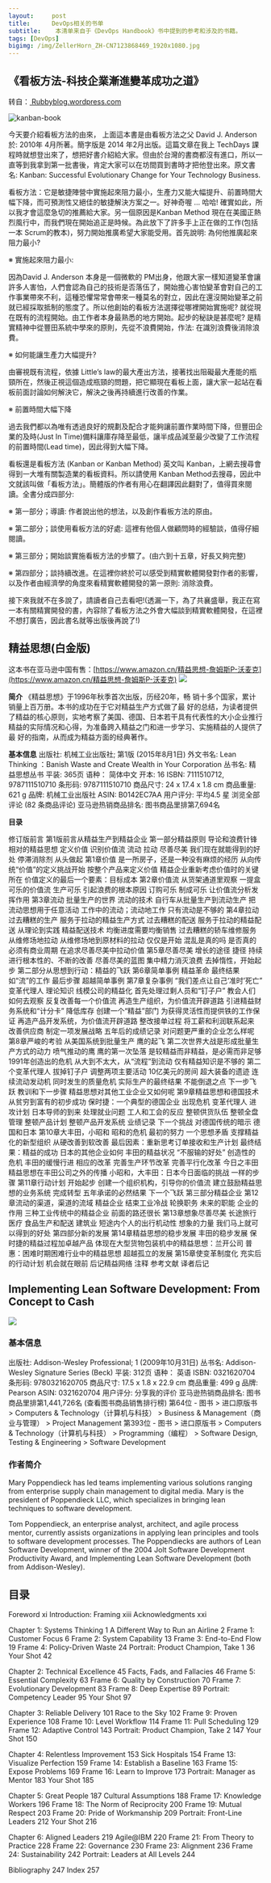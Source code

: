 ```yaml
---
layout:     post
title:      DevOps相关的书单
subtitle:    本清单来自于《DevOps Handbook》书中提到的参考和涉及的书籍。
tags: [DevOps]
bigimg: /img/ZellerHorn_ZH-CN7123868469_1920x1080.jpg
---
```


## 《看板方法-科技企業漸進變革成功之道》
转自：[ Rubbyblog.wordpress.com](https://ruddyblog.wordpress.com/2014/09/30/%E7%9C%8B%E6%9D%BF%E6%96%B9%E6%B3%95-%E7%A7%91%E6%8A%80%E4%BC%81%E6%A5%AD%E6%BC%B8%E9%80%B2%E8%AE%8A%E9%9D%A9%E6%88%90%E5%8A%9F%E4%B9%8B%E9%81%93/)


![kanban-book](/img/kanban-book.png)


今天要介紹看板方法的由來， 上面這本書是由看板方法之父 David J. Anderson 於: 2010年 4月所著。簡字版是 2014 年2月出版。這篇文章在我上 TechDays 課程時就想登出來了，想把好書介紹給大家。但由於台灣的書商都沒有進口，所以一直等到我拿到第一批書後，肯定大家可以在坊間買到書時才把他登出來。原文書名: Kanban: Successful Evolutionary Change for Your Technology Business.

看板方法：它是敏捷陣營中實施起來阻力最小，生產力又能大幅提升、前置時間大幅下降，而可預測性又絕佳的敏捷解決方案之一。好神奇喔 … 哈哈! 確實如此，所以我才會這麼急切的推薦給大家。另一個原因是Kanban Method 現在在美國正熱烈風行中，而我們現在開始追正是時候。為此放下了許多手上正在做的工作(包括一本 Scrum的教本)，努力開始推廣希望大家能受用。首先說明: 為何他推廣起來阻力最小?

※ 實施起來阻力最小:

因為David J. Anderson 本身是一個微軟的 PM出身，他跟大家一樣知道變革會讓許多人害怕，人們會認為自己的技術是否落伍了，開始擔心害怕變革會對自己的工作事業帶來不利，這種恐懼常常會帶來一種莫名的對立，因此在還沒開始變革之前就已經採取抵制的態度了。所以他創始的看板方法選擇從哪裡開始實施呢? 就從現在既有的流程開始。由工作者本身最熟悉的地方開始。起步的秘訣是甚麼呢? 是精實精神中從豐田系統中學來的原則，先從不浪費開始，作法: 在識別浪費後消除浪費。

※ 如何能讓生產力大幅提升?

由審視既有流程，依據 Little’s law的最大產出方法，接著找出阻礙最大產能的瓶頸所在，然後正視這個造成瓶頸的問題，把它顯現在看板上面，讓大家一起站在看板前面討論如何解決它，解決之後再持續進行改善的作業。

※ 前置時間大幅下降

過去我們都以為唯有透過良好的規劃及配合才能夠讓前置作業時間下降，但豐田企業的及時(Just In Time)備料讓庫存降至最低，讓半成品減至最少改變了工作流程的前置時間(Lead time)，因此得到大幅下降。

看板還是看板方法 (Kanban or Kanban Method) 英文叫 Kanban，上網去搜尋會得到一大堆有關製造業的看板資料。所以請使用 Kanban Method去搜尋，因此中文就該叫做「看板方法」。簡體版的作者有用心在翻譯因此翻對了，值得買來閱讀。全書分成四部分:

※ 第一部分；導讀:  作者說出他的想法，以及創作看板方法的原由。

※ 第二部分；談使用看板方法的好處:  這裡有他個人做顧問時的經驗談，值得仔細閱讀。

※ 第三部分；開始談實施看板方法的步驟了。(由六到十五章，好長又夠完整)

※ 第四部分；談持續改進。在這裡你終於可以感受到精實軟體開發對作者的影響，以及作者由經濟學的角度來看精實軟體開發的第一原則: 消除浪費。

接下來我就不在多說了，請讀者自己去看吧!(透漏一下，為了共襄盛舉，我正在寫一本有關精實開發的書，內容除了看板方法之外會大幅談到精實軟體開發，在這裡不想打廣告，因此書名就等出版後再說了!)

## 精益思想(白金版)

这本书在亚马逊中国有售：[https://www.amazon.cn/精益思想-詹姆斯P-沃麦克](https://www.amazon.cn/精益思想-詹姆斯P-沃麦克)
![](/img/14836204523398.jpg)

**简介**
《精益思想》于1996年秋季首次出版，历经20年，畅 销十多个国家，累计销量上百万册。本书的成功在于它对精益生产方式做了最 好的总结，为读者提供了精益的核心原则，实地考察了美国、德国、日本若干具有代表性的大小企业推行精益的实际情况和心得，为准备跨入精益之门和进一步学习、实施精益的人提供了最 好的指南，从而成为精益方面的经典著作。

**基本信息**
出版社: 机械工业出版社; 第1版 (2015年8月1日)
外文书名: Lean Thinking ：Banish Waste and Create Wealth in Your Corporation
丛书名: 精益思想丛书
平装: 365页
语种： 简体中文
开本: 16
ISBN: 7111510712, 9787111510710
条形码: 9787111510710
商品尺寸: 24 x 17.4 x 1.8 cm
商品重量: 621 g
品牌: 机械工业出版社
ASIN: B0142EC7AA
用户评分: 平均4.5 星  浏览全部评论 (82 条商品评论)
亚马逊热销商品排名: 图书商品里排第7,694名

**目录**

修订版前言
第1版前言从精益生产到精益企业
第一部分精益原则
导论和浪费针锋相对的精益思想
定义价值
识别价值流
流动
拉动
尽善尽美
我们现在就能得到的好处
停滞消除剂
从头做起
第1章价值
是一所房子，还是一种没有麻烦的经历
从向传统“价值”的定义挑战开始
按整个产品来定义价值
精益企业重新考虑价值时的关键所在
价值定义的最后一个要素：目标成本
第2章价值流
从货架通道里观察
一提盒可乐的价值流
生产可乐
引起浪费的根本原因
订购可乐
制成可乐
让价值流分析发挥作用
第3章流动
批量生产的世界
流动的技术
自行车从批量生产到流动生产
把流动思想用于任意活动
工作中的流动；流动地工作
只有流动是不够的
第4章拉动
过去糟糕的生产
服务于拉动的精益生产方式
过去糟糕的配送
服务于拉动的精益配送
从理论到实践
精益配送技术
均衡进度需要均衡销售
过去糟糕的轿车维修服务
从维修场地拉动
从维修场地到原材料的拉动
仅仅是开始
混乱是真的吗
是否真的必须有商业周期
在追求尽善尽美中拉动价值
第5章尽善尽美
增长的途径
捷径
持续进行根本性的、不断的改善
尽善尽美的蓝图
集中精力消灭浪费
去掉惰性，开始起步
第二部分从思想到行动：精益的飞跃
第6章简单事例
精益革命
最终结果
如“流”的工作
最后步骤
超越简单事例
第7章复杂事例
“我们差点让自己‘准时’死亡”
变革代理人
理论知识
线模公司的精益化
首先处理过剩人员和“钉子户”
教会人们如何去观察
反复改善每一个价值流
再造生产组织，为价值流开辟道路
引进精益财务系统和“计分卡”
降低库存
创建一个“精益”部门
为获得灵活性而提供铁的工作保证
再造产品开发系统，为价值流开辟道路
整改接单过程
将工薪和利润联系起来
改善供应商
制定一项发展战略
五年后的成绩记录
对问题更严重的企业怎么样呢
第8章严峻的考验
从美国系统到批量生产
鹰的起飞
第二次世界大战是形成批量生产方式的动力
喷气推动的鹰
鹰的第一次坠落
是较精益而非精益，是必需而非足够
1991年创造出的危机
从大到不太大，从“流程”到流动
仅有精益知识是不够的
第二个变革代理人
拔掉钉子户
调整两项主要活动
10亿美元的房间
超大装备的遗迹
连续流动发动机
同时发生的质量危机
实际生产的最终结果
不能倒退之点
下一步飞跃
教训和下一步骤
精益思想对其他工业企业又如何呢
第9章精益思想和德国技术
从贫穷到富有的初步成功
保时捷：一个典型的德国企业
出现危机
变革代理人
进攻计划
日本导师的到来
处理就业问题
工人和工会的反应
整顿供货队伍
整顿全盘管理
整顿产品计划
整顿产品开发系统
业绩记录
下一个挑战
对德国传统的暗示
德国和日本
第10章大丰田，小昭和
昭和的危机
最初的努力
一个思想矛盾
支撑精益化的新型组织
从硬改善到软改善
最后因素：重新思考订单接收和生产计划
最终结果：精益的成功
日本的其他企业如何
丰田的精益状况
“不服输的好处”
创造性的危机
丰田的缓慢行进
相应的改革
完善生产环节改革
完善平行化改革
今日之丰田
精益思想在丰田公司之外的传播
小昭和，大丰田：日本今日面临的挑战
一样的步骤
第11章行动计划
开始起步
创建一个组织机构，引导你的价值流
建立鼓励精益思想的业务系统
完成转型
五年承诺的必然结果
下一个飞跃
第三部分精益企业
第12章流动的渠道，渠道的流域
精益企业
结束工业冷战
轮换职务
未来的职能
企业的作用
三种工业传统中的精益企业
前面的路还很长
第13章想象尽善尽美
长途旅行
医疗
食品生产和配送
建筑业
短途内个人的出行机动性
想象的力量
我们马上就可以得到的好处
第四部分新的发展
第14章精益思想的稳步发展
丰田的稳步发展
保时捷的精益过程加卓越产品
体现在大型货物包装机中的精益思想：兰开公司
普惠：困难时期困难行业中的精益思想
超越孤立的发展
第15章使变革制度化
充实后的行动计划
机会就在眼前
后记精益网络
注释
参考文献
译者后记


## Implementing Lean Software Development: From Concept to Cash

![](/images/14837758468347.jpg)


### 基本信息

出版社: Addison-Wesley Professional; 1 (2009年10月31日)
丛书名: Addison-Wesley Signature Series (Beck)
平装: 312页
语种： 英语
ISBN: 0321620704
条形码: 9780321620705
商品尺寸: 17.5 x 1.8 x 22.9 cm
商品重量: 499 g
品牌: Pearson
ASIN: 0321620704
用户评分: 分享我的评价
亚马逊热销商品排名: 图书商品里排第1,441,726名 (查看图书商品销售排行榜)
第64位 - 图书 > 进口原版书 > Computers & Technology（计算机与科技） > Business & Management（商业与管理） > Project Management
第393位 - 图书 > 进口原版书 > Computers & Technology（计算机与科技） > Programming（编程） > Software Design, Testing & Engineering > Software Development

### 作者简介

Mary Poppendieck has led teams implementing various solutions ranging from enterprise supply chain management to digital media. Mary is the president of Poppendieck LLC, which specializes in bringing lean techniques to software development. 

Tom Poppendieck, an enterprise analyst, architect, and agile process mentor, currently assists organizations in applying lean principles and tools to software development processes. The Poppendiecks are authors of Lean Software Development, winner of the 2004 Jolt Software Development Productivity Award, and Implementing Lean Software Development (both from Addison-Wesley).

## 目录

Foreword        xi
Introduction: Framing        xiii
Acknowledgments        xxi

Chapter 1: Systems Thinking        1 
A Different Way to Run an Airline     2
Frame 1: Customer Focus     6
Frame 2: System Capability     13
Frame 3: End-to-End Flow     19
Frame 4: Policy-Driven Waste      24
Portrait: Product Champion, Take 1     36
Your Shot      42 

Chapter 2: Technical Excellence        45 
Facts, Fads, and Fallacies     46
Frame 5: Essential Complexity      63
Frame 6: Quality by Construction     70
Frame 7: Evolutionary Development     83
Frame 8: Deep Expertise      89
Portrait: Competency Leader     95
Your Shot     97 

Chapter 3: Reliable Delivery        101 
Race to the Sky     102
Frame 9: Proven Experience     108
Frame 10: Level Workflow     114
Frame 11: Pull Scheduling     129
Frame 12: Adaptive Control     143
Portrait: Product Champion, Take 2     147
Your Shot     150 

Chapter 4: Relentless Improvement        153 
Sick Hospitals     154
Frame 13: Visualize Perfection     159
Frame 14: Establish a Baseline     163
Frame 15: Expose Problems      169
Frame 16: Learn to Improve      173
Portrait: Manager as Mentor      183
Your Shot      185 

Chapter 5: Great People        187 
Cultural Assumptions     188
Frame 17: Knowledge Workers     196
Frame 18: The Norm of Reciprocity     200
Frame 19: Mutual Respect      203
Frame 20: Pride of Workmanship     209
Portrait: Front-Line Leaders     212
Your Shot     216 

Chapter 6: Aligned Leaders        219 
Agile@IBM     220
Frame 21: From Theory to Practice     228
Frame 22: Governance     230
Frame 23: Alignment     236
Frame 24: Sustainability     242
Portrait: Leaders at All Levels     244 

Bibliography        247
Index        257


